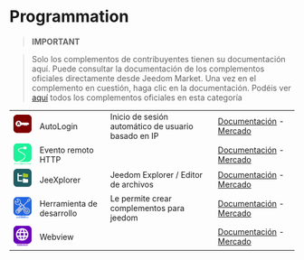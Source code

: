 
# Programmation


>**IMPORTANT**

>Solo los complementos de contribuyentes tienen su documentación aquí. Puede consultar la documentación de los complementos oficiales directamente desde Jeedom Market. Una vez en el complemento en cuestión, haga clic en la documentación.
>Podéis ver [aquí](https://market.jeedom.com/index.php?v=d&p=market&type=plugin&categorie=programming) todos los complementos oficiales en esta categoría

| | | | |
|--- | --- | --- | ---|
|<img src="autologin/autologin_icon.png" class="pluginLogo" width="100" />|AutoLogin|Inicio de sesión automático de usuario basado en IP|[Documentación](https://github.com/guirem/plugin-autologin/blob/develop/docs/es_ES/index.md) - [Mercado](https://market.jeedom.com/index.php?v=d&p=market_display&id=3394)|
|<img src="httpRemoteEvent/httpRemoteEvent_icon.png" class="pluginLogo" width="100" />|Evento remoto HTTP||[Documentación]() - [Mercado](https://market.jeedom.com/index.php?v=d&p=market_display&id=1939)|
|<img src="jeexplorer/jeexplorer_icon.png" class="pluginLogo" width="100" />|JeeXplorer|Jeedom Explorer / Editor de archivos|[Documentación](https://kiboost.github.io/jeedom_docs/plugins/jeexplorer/es_ES/) - [Mercado](https://market.jeedom.com/index.php?v=d&p=market_display&id=3690)|
|<img src="outilsdev/outilsdev_icon.png" class="pluginLogo" width="100" />|Herramienta de desarrollo|Le permite crear complementos para jeedom|[Documentación]() - [Mercado](https://market.jeedom.com/index.php?v=d&p=market_display&id=2634)|
|<img src="webview/webview_icon.png" class="pluginLogo" width="100" />|Webview||[Documentación](http://engles.fr/jeedom_webview_docs/es_ES/) - [Mercado](https://market.jeedom.com/index.php?v=d&p=market_display&id=3089)|
